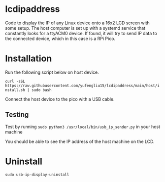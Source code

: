 # lcdipaddress
Code to display the IP of any Linux device onto a 16x2 LCD screen with some setup. The host computer is set up with a systemd service that constantly looks for a ttyACM0 device. If found, it will try to send IP data to the connected device, which in this case is a RPi Pico. 

# Installation
Run the following script below on host device.

`curl -sSL https://raw.githubusercontent.com/yufengliu15/lcdipaddress/main/host/install.sh | sudo bash`

Connect the host device to the pico with a USB cable. 

## Testing
Test by running `sudo python3 /usr/local/bin/usb_ip_sender.py` in your host machine

You should be able to see the IP address of the host machine on the LCD.

# Uninstall
`sudo usb-ip-display-uninstall`
